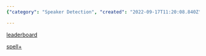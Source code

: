 ```yaml
---
{"category": "Speaker Detection", "created": "2022-09-17T11:20:08.840Z", "date": "2022-09-17 11:20:08", "description": "This article explores the advancements in Audio-Visual Active Speaker Detection technology, discussing recent developments and potential references to a leaderboard and SPL+. The article delves into the identification of speakers within an audiovisual context and how these technologies are evolving.", "modified": "2022-09-17T11:20:37.399Z", "tags": ["Audio-Visual", "Active Speaker Detection", "Leaderboard", "SPL+", "Speech Recognition", "Advancements in Technology", "Identifying Speakers"], "title": "audio-visual active speaker detection"}

---
```


[leaderboard](https://paperswithcode.com/sota/audio-visual-active-speaker-detection-on-ava)

[spell+](https://paperswithcode.com/sota/audio-visual-active-speaker-detection-on-ava)
